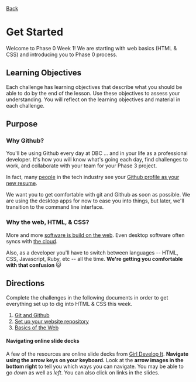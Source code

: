 [Back](../)

# Get Started

Welcome to Phase 0 Week 1! We are starting with web basics (HTML & CSS) and introducing you to Phase 0 process.

## Learning Objectives
Each challenge has learning objectives that describe what you should be able to do by the end of the lesson. Use these objectives to assess your understanding. You will reflect on the learning objectives and material in each challenge. 

## Purpose

### Why Github?

You'll be using Github every day at DBC ... and in your life as a professional developer.  It's how you will know what's going each day, find challenges to work, and collaborate with your team for your Phase 3 project.

In fact, many <a href="https://twitter.com/jeresig/status/33968704983138304" target="_blank">people</a> in the tech industry see your <a href="http://code.dblock.org/github-is-your-new-resume" target="_blank">Github profile as your new resume</a>.

We want you to get comfortable with git and Github as soon as possible.  We are using the desktop apps for now to ease you into things, but later, we'll transition to the command line interface.

### Why the web, HTML, & CSS?

More and more [software is build on the web](http://skillcrush.com/2012/08/08/saas/).  Even desktop software often syncs with [the cloud](http://skillcrush.com/2012/04/19/the-cloud/).

Also, as a developer you'll have to switch between languages -- HTML, CSS, Javascript, Ruby, etc -- all the time.  **We're getting you comfortable with that confusion** :smiley_cat:

## Directions

Complete the challenges in the following documents in order to get everything set up to dig into HTML & CSS this week.

1. [Git and Github](git_and_github.md)
2. [Set up your website repository](set_up_repo.md)
3. [Basics of the Web](web_basics.md)

#### Navigating online slide decks

A few of the resources are online slide decks from [Girl Develop It](http://www.girldevelopit.com).  **Navigate using the arrow keys on your keyboard.** Look at the **arrow images in the bottom right** to tell you which ways you can navigate.  You may be able to go *down* as well as *left*. You can also click on links in the slides.
